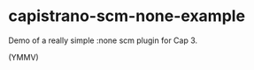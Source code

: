 capistrano-scm-none-example
===========================

Demo of a really simple :none scm plugin for Cap 3.

(YMMV)
